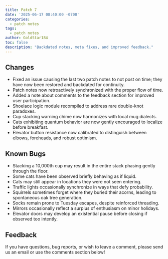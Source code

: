 ```yaml
---
title: Patch 7
date: '2025-06-17 08:40:00 -0700'
categories:
  - patch notes
tags:
  - patch notes
author: GoldStar184
toc: false
description: "Backdated notes, meta fixes, and improved feedback."
---
```


## Changes
- Fixed an issue causing the last two patch notes to not post on time; they have now been restored and backdated for continuity.
- Patch notes now retroactively synchronized with the proper flow of time.
- Added a note about comments to the feedback section for improved user participation.
- Shoelace logic module recompiled to address rare double-knot paradoxes.
- Cup stacking warning chime now harmonizes with local mug dialects.
- Cats exhibiting quantum behavior are now gently encouraged to localize before breakfast.
- Elevator button resistance now calibrated to distinguish between elbows, foreheads, and robust optimism.

## Known Bugs
- Stacking a 10,000th cup may result in the entire stack phasing gently through the floor.
- Some cats have been observed briefly behaving as if liquid.
- Cats may still appear in locations they were not seen entering.
- Traffic lights occasionally synchronize in ways that defy probability.
- Squirrels sometimes forget where they buried their acorns, leading to spontaneous oak tree generation.
- Socks remain prone to Tuesday escapes, despite reinforced threading.
- Mirrors occasionally reflect a surplus of enthusiasm on minor holidays.
- Elevator doors may develop an existential pause before closing if observed too intently.


## Feedback
If you have questions, bug reports, or wish to leave a comment, please send us an email or use the comments section below!
